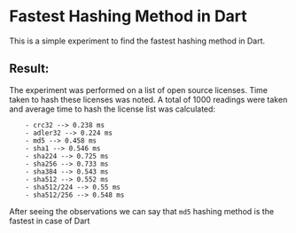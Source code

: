 # Fastest Hashing Method in Dart

This is a simple experiment to find the fastest hashing method in Dart.

## Result:

The experiment was performed on a list of open source licenses. Time taken to hash these licenses was noted. A total of 1000 readings were taken and average time to hash the license list was calculated:
        
        - crc32 --> 0.238 ms
        - adler32 --> 0.224 ms
        - md5 --> 0.458 ms
        - sha1 --> 0.546 ms
        - sha224 --> 0.725 ms
        - sha256 --> 0.733 ms
        - sha384 --> 0.543 ms
        - sha512 --> 0.552 ms
        - sha512/224 --> 0.55 ms
        - sha512/256 --> 0.548 ms

After seeing the observations we can say that `md5` hashing method is the fastest in case of Dart